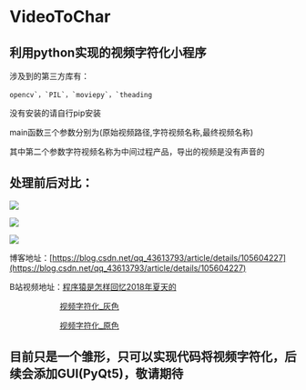 # VideoToChar

## 利用python实现的视频字符化小程序

涉及到的第三方库有：

```
opencv`，`PIL`，`moviepy`，`theading
```

没有安装的请自行pip安装

main函数三个参数分别为(原始视频路径,字符视频名称,最终视频名称)

其中第二个参数字符视频名称为中间过程产品，导出的视频是没有声音的

## 处理前后对比：

![ ](https://img-blog.csdnimg.cn/20200418202005933.jpg?x-oss-process=image/watermark,type_ZmFuZ3poZW5naGVpdGk,shadow_10,text_aHR0cHM6Ly9ibG9nLmNzZG4ubmV0L3FxXzQzNjEzNzkz,size_16,color_FFFFFF,t_70)

![ ](https://img-blog.csdnimg.cn/20200418202014542.jpg?x-oss-process=image/watermark,type_ZmFuZ3poZW5naGVpdGk,shadow_10,text_aHR0cHM6Ly9ibG9nLmNzZG4ubmV0L3FxXzQzNjEzNzkz,size_16,color_FFFFFF,t_70)

![ ](https://img-blog.csdnimg.cn/20200418202026162.jpg?x-oss-process=image/watermark,type_ZmFuZ3poZW5naGVpdGk,shadow_10,text_aHR0cHM6Ly9ibG9nLmNzZG4ubmV0L3FxXzQzNjEzNzkz,size_16,color_FFFFFF,t_70)

博客地址：[https://blog.csdn.net/qq_43613793/article/details/105604227](https://blog.csdn.net/qq_43613793/article/details/105604227)

B站视频地址：[程序猿是怎样回忆2018年夏天的](https://www.bilibili.com/video/BV1gK4y1k7vV)

&nbsp;&emsp;&emsp;&emsp;&emsp;&emsp;&emsp;[视频字符化_灰色](https://www.bilibili.com/video/BV1rZ4y1x739)

&nbsp;&emsp;&emsp;&emsp;&emsp;&emsp;&emsp;[视频字符化_原色](https://www.bilibili.com/video/BV1DC4y1p78o)

## 目前只是一个雏形，只可以实现代码将视频字符化，后续会添加GUI(PyQt5)，敬请期待
